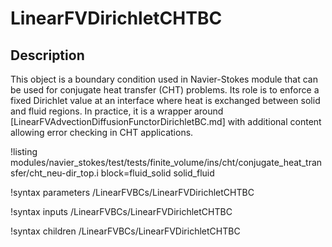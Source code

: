 # LinearFVDirichletCHTBC

## Description

This object is a boundary condition used in Navier-Stokes module that can be used for conjugate heat transfer (CHT) problems.
Its role is to enforce a fixed Dirichlet value at an interface where heat is exchanged between solid and fluid regions.
In practice, it is a wrapper around [LinearFVAdvectionDiffusionFunctorDirichletBC.md] with additional content
allowing error checking in CHT applications.

!listing modules/navier_stokes/test/tests/finite_volume/ins/cht/conjugate_heat_transfer/cht_neu-dir_top.i block=fluid_solid solid_fluid

!syntax parameters /LinearFVBCs/LinearFVDirichletCHTBC

!syntax inputs /LinearFVBCs/LinearFVDirichletCHTBC

!syntax children /LinearFVBCs/LinearFVDirichletCHTBC
